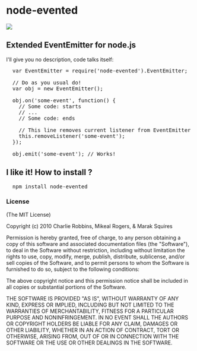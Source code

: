 # node-evented

<img src="http://fc08.deviantart.net/fs4/i/2004/212/c/7/Traffic_Lights.jpg" />

## Extended EventEmitter for node.js

I'll give you no description, code talks itself:
<pre>
  var EventEmitter = require('node-evented').EventEmitter;
  
  // Do as you usual do!
  var obj = new EventEmitter();
  
  obj.on('some-event', function() {
    // Some code: starts
    // ...
    // Some code: ends
    
    // This line removes current listener from EventEmitter !
    this.removeListener('some-event');
  });
  
  obj.emit('some-event'); // Works!
</pre>

## I like it! How to install ?
<pre>
  npm install node-evented
</pre>

### License

(The MIT License)

Copyright (c) 2010 Charlie Robbins, Mikeal Rogers, & Marak Squires

Permission is hereby granted, free of charge, to any person obtaining
a copy of this software and associated documentation files (the
"Software"), to deal in the Software without restriction, including
without limitation the rights to use, copy, modify, merge, publish,
distribute, sublicense, and/or sell copies of the Software, and to
permit persons to whom the Software is furnished to do so, subject to
the following conditions:

The above copyright notice and this permission notice shall be
included in all copies or substantial portions of the Software.

THE SOFTWARE IS PROVIDED "AS IS", WITHOUT WARRANTY OF ANY KIND,
EXPRESS OR IMPLIED, INCLUDING BUT NOT LIMITED TO THE WARRANTIES OF
MERCHANTABILITY, FITNESS FOR A PARTICULAR PURPOSE AND
NONINFRINGEMENT. IN NO EVENT SHALL THE AUTHORS OR COPYRIGHT HOLDERS BE
LIABLE FOR ANY CLAIM, DAMAGES OR OTHER LIABILITY, WHETHER IN AN ACTION
OF CONTRACT, TORT OR OTHERWISE, ARISING FROM, OUT OF OR IN CONNECTION
WITH THE SOFTWARE OR THE USE OR OTHER DEALINGS IN THE SOFTWARE.
